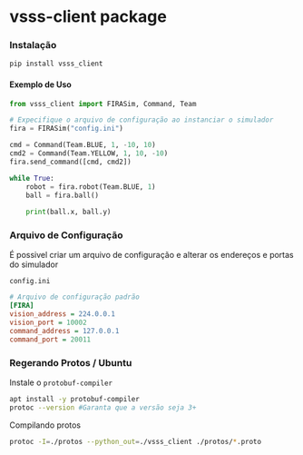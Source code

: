 # vsss-client package

### Instalação
```sh
pip install vsss_client
```

#### Exemplo de Uso
```py
from vsss_client import FIRASim, Command, Team

# Expecifique o arquivo de configuração ao instanciar o simulador
fira = FIRASim("config.ini")

cmd = Command(Team.BLUE, 1, -10, 10)
cmd2 = Command(Team.YELLOW, 1, 10, -10)
fira.send_command([cmd, cmd2])

while True:
    robot = fira.robot(Team.BLUE, 1)
    ball = fira.ball()
    
    print(ball.x, ball.y)
```

### Arquivo de Configuração
É possivel criar um arquivo de configuração e alterar os endereços e portas do simulador

`config.ini`
```ini
# Arquivo de configuração padrão
[FIRA]
vision_address = 224.0.0.1
vision_port = 10002
command_address = 127.0.0.1
command_port = 20011
```


### Regerando Protos / Ubuntu
Instale o `protobuf-compiler` 
```sh
apt install -y protobuf-compiler
protoc --version #Garanta que a versão seja 3+
```

Compilando protos
```sh
protoc -I=./protos --python_out=./vsss_client ./protos/*.proto
```

